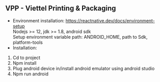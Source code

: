 ## VPP - Viettel Printing & Packaging

- Environment installation: https://reactnative.dev/docs/environment-setup  
  Nodejs >= 12, jdk >= 1.8, android sdk  
  Setup environment variable path: ANDROID_HOME, path to Sdk, platform-tools
- Installation:

1. Cd to project
2. Npm install
3. Plug android device in/install android emulator using android studio
4. Npm run android

